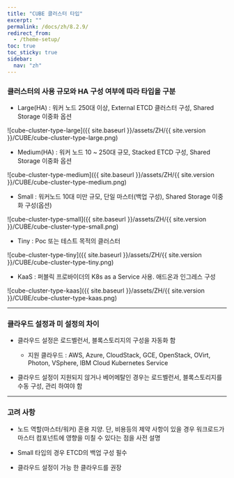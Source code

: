 ```yaml
---
title: "CUBE 클러스터 타입"
excerpt: ""
permalink: /docs/zh/8.2.9/
redirect_from:
  - /theme-setup/
toc: true
toc_sticky: true
sidebar:
  nav: "zh"
---
```


### 클러스터의 사용 규모와 HA 구성 여부에 따라 타입을 구분

  * Large(HA) : 워커 노드 250대 이상, External ETCD 클러스터 구성, Shared Storage 이중화 옵션

  ![cube-cluster-type-large]({{ site.baseurl }}/assets/ZH/{{ site.version }}/CUBE/cube-cluster-type-large.png)

  * Medium(HA) : 워커 노드 10 ~ 250대 규모, Stacked ETCD 구성,  Shared Storage 이중화 옵션

  ![cube-cluster-type-medium]({{ site.baseurl }}/assets/ZH/{{ site.version }}/CUBE/cube-cluster-type-medium.png)

  * Small : 워커노드 10대 미만 규모, 단일 마스터(백업 구성), Shared Storage 이중화 구성(옵션)

  ![cube-cluster-type-small]({{ site.baseurl }}/assets/ZH/{{ site.version }}/CUBE/cube-cluster-type-small.png)

  * Tiny : Poc 또는 테스트 목적의 클러스터

  ![cube-cluster-type-tiny]({{ site.baseurl }}/assets/ZH/{{ site.version }}/CUBE/cube-cluster-type-tiny.png)

  * KaaS : 퍼블릭 프로바이더의 K8s as a Service 사용. 애드온과 인그레스 구성

  ![cube-cluster-type-kaas]({{ site.baseurl }}/assets/ZH/{{ site.version }}/CUBE/cube-cluster-type-kaas.png)

----

### 클라우드 설정과 미 설정의 차이

  * 클라우드 설정은 로드벨런서, 블록스토리지의 구성을 자동화 함
    
    * 지원 클라우드 : AWS, Azure, CloudStack, GCE, OpenStack, OVirt, Photon, VSphere, IBM Cloud Kubernetes Service

  * 클라우드 설정이 지원되지 않거나 베어메탈인 경우는 로드벨런서, 블록스토리지를 수동 구성, 관리 하여야 함

----

### 고려 사항

  * 노드 역할(마스터/워커) 혼용 지양. 단, 비용등의 제약 사항이 있을 경우 워크로드가 마스터 컴포넌트에 영향을 미칠 수 있다는 점을 사전 설명

  * Small 타입의 경우 ETCD의 백업 구성 필수

  * 클라우드 설정이 가능 한 클라우드를 권장